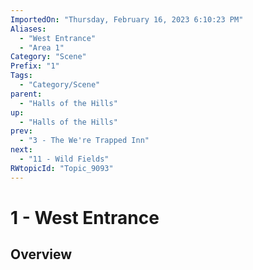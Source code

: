 ```yaml
---
ImportedOn: "Thursday, February 16, 2023 6:10:23 PM"
Aliases:
  - "West Entrance"
  - "Area 1"
Category: "Scene"
Prefix: "1"
Tags:
  - "Category/Scene"
parent:
  - "Halls of the Hills"
up:
  - "Halls of the Hills"
prev:
  - "3 - The We're Trapped Inn"
next:
  - "11 - Wild Fields"
RWtopicId: "Topic_9093"
---
```

# 1 - West Entrance
## Overview
